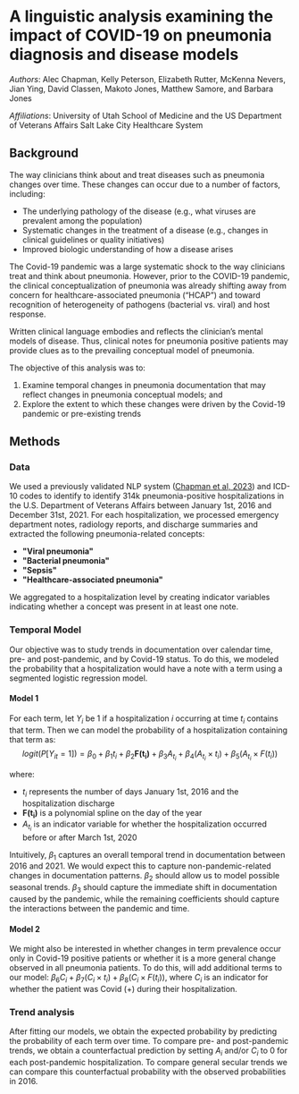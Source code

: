 # A linguistic analysis examining the impact of COVID-19 on pneumonia diagnosis and disease models

_Authors_: Alec Chapman, Kelly Peterson, Elizabeth Rutter, McKenna Nevers, Jian Ying,
David Classen, Makoto Jones, Matthew Samore, and Barbara Jones

*Affiliations*: University of Utah School of Medicine and the US Department of Veterans Affairs Salt Lake City Healthcare System

## Background
The way clinicians think about and treat diseases such as pneumonia changes over time. These changes 
can occur due to a number of factors, including:
- The underlying pathology of the disease (e.g., what viruses are prevalent among the population)
- Systematic changes in the treatment of a disease (e.g., changes in clinical guidelines or quality initiatives)
- Improved biologic understanding of how a disease arises

The Covid-19 pandemic was a large systematic shock to the way clinicians treat and think about pneumonia. 
However, prior to the COVID-19 pandemic, the clinical conceptualization of pneumonia was already shifting 
away from concern for healthcare-associated pneumonia (“HCAP”) 
and toward recognition of heterogeneity of pathogens (bacterial vs. viral) and host response. 

Written clinical language embodies and reflects the clinician’s mental models of disease. 
Thus, clinical notes for pneumonia positive patients may provide clues as to the prevailing conceptual model 
of pneumonia. 

The objective of this analysis was to:
1) Examine temporal changes in pneumonia documentation that may reflect changes in pneumonia conceptual models; and 
2) Explore the extent to which these changes were driven by the Covid-19 pandemic or pre-existing trends

## Methods
### Data
We used a previously validated NLP system ([Chapman et al, 2023](https://academic.oup.com/jamiaopen/article/5/4/ooac114/6965695)) 
and ICD-10 codes to identify to identify 314k pneumonia-positive hospitalizations in the U.S. Department of Veterans Affairs 
between January 1st, 2016 and December 31st, 2021. For each hospitalization, we processed emergency department notes, radiology 
reports, and discharge summaries and extracted the following pneumonia-related concepts:
- **"Viral pneumonia"**
- **"Bacterial pneumonia"**
- **"Sepsis"**
- **"Healthcare-associated pneumonia"**

We aggregated to a hospitalization level by creating indicator variables indicating whether a concept was present 
in at least one note. 

### Temporal Model
Our objective was to study trends in documentation over calendar time, pre- and post-pandemic, and by Covid-19 status.
To do this, we modeled the probability that a hospitalization would have a note with a term using a segmented logistic regression model.

#### Model 1

For each term, let $Y_{i}$ be 1 if a hospitalization _i_ occurring at time $t_i$ contains that term. Then we can model
the probability of a hospitalization containing that term as:
$$logit(P[Y_{it} = 1]) = \beta_0 + \beta_1 t_i + \beta_2 \mathbf{F(t_i)} + \beta_3 A_{t_i} + \beta_4 (A_{t_i} \times t_i)  + \beta_5 (A_{t_i} \times F(t_i))$$

where:
- $t_i$ represents the number of days January 1st, 2016 and the hospitalization discharge 
- $\mathbf{F(t_i)}$ is a polynomial spline on the day of the year
- $A_{t_i}$ is an indicator variable for whether the hospitalization occurred before or after March 1st, 2020

Intuitively, $\beta_1$ captures an overall temporal trend in documentation between 2016 and 2021. We would expect this to capture non-pandemic-related changes in documentation patterns. $\beta_2$ should allow us to model possible seasonal trends. $\beta_3$ should capture the immediate shift in documentation caused by the pandemic, while the remaining coefficients should capture the interactions between the pandemic and time.

#### Model 2
We might also be interested in whether changes in term prevalence occur only in Covid-19 positive patients or whether it is a more general change observed in all pneumonia patients. To do this, will add additional terms to our model: $\beta_6 C_i + \beta_7(C_i \times t_i) + \beta_8 (C_i \times F(t_i))$, where $C_i$ is an indicator for whether the patient was Covid (+) during their hospitalization.

### Trend analysis
After fitting our models, we obtain the expected probability by predicting the probability of each term over time. To compare pre- and post-pandemic trends, we obtain a counterfactual prediction by setting $A_i$ and/or $C_i$ to 0 for each post-pandemic hospitalization. To compare general secular trends we can compare this counterfactual probability with the observed probabilities in 2016.

